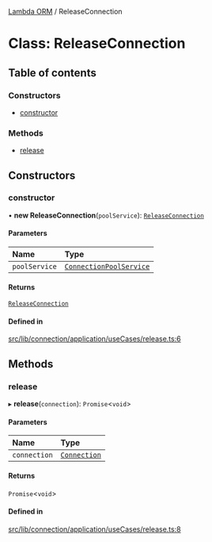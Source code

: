 [Lambda ORM](../README.md) / ReleaseConnection

# Class: ReleaseConnection

## Table of contents

### Constructors

- [constructor](ReleaseConnection.md#constructor)

### Methods

- [release](ReleaseConnection.md#release)

## Constructors

### constructor

• **new ReleaseConnection**(`poolService`): [`ReleaseConnection`](ReleaseConnection.md)

#### Parameters

| Name | Type |
| :------ | :------ |
| `poolService` | [`ConnectionPoolService`](ConnectionPoolService.md) |

#### Returns

[`ReleaseConnection`](ReleaseConnection.md)

#### Defined in

[src/lib/connection/application/useCases/release.ts:6](https://github.com/FlavioLionelRita/lambdaorm/blob/35522f75/src/lib/connection/application/useCases/release.ts#L6)

## Methods

### release

▸ **release**(`connection`): `Promise`\<`void`\>

#### Parameters

| Name | Type |
| :------ | :------ |
| `connection` | [`Connection`](../interfaces/Connection.md) |

#### Returns

`Promise`\<`void`\>

#### Defined in

[src/lib/connection/application/useCases/release.ts:8](https://github.com/FlavioLionelRita/lambdaorm/blob/35522f75/src/lib/connection/application/useCases/release.ts#L8)
